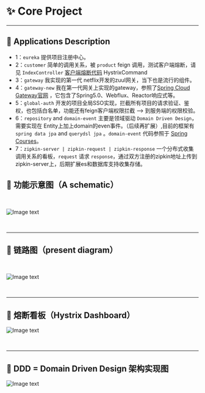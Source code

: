 # :sparkles: Core Project 

***
## :palm_tree: Applications Description </br>
+ 1：`eureka` 提供项目注册中心。
+ 2：`customer` 简单的调用关系，被 `product` feign 调用，测试客户端熔断，请见 `IndexController` [客户端熔断代码](https://github.com/yugenhai108/framework-applications/blob/master/product/src/main/java/org/yugh/product/controller/IndexController.java)  HystrixCommand 
+ 3：`gateway` 我实现的第一代 netflix开发的zuul网关，当下也是流行的组件。
+ 4：`gateway-new` 我在第一代网关上实现的gateway，参照了[Spring Cloud Gateway官网](https://cloud.spring.io/spring-cloud-gateway/reference/html/) ，它包含了Spring5.0、Webflux、Reactor响应式等。
+ 5：`global-auth` 开发的项目全局SSO实现，拦截所有项目的请求验证、鉴权，也包括白名单，功能还有feign客户端权限拦截 ——> 到服务端的权限校验。
+ 6：`repository` and `domain-event` 主要是领域驱动 `Domain Driven Design`，需要实现在 Entity上加上domain的even事件。（后续再扩展）,目前的框架有 `spring data jpa` and `querydsl jpa` 。`domain-event` 代码参照于 [Spring Courses](https://github.com/eugenp/tutorials)。
+ 7：`zipkin-server | zipkin-request | zipkin-response` 一个分布式收集调用关系的看板，`request` 请求 `response`，通过双方注册的zipkin地址上传到zipkin-server上，后期扩展es和数据库支持收集存储。

## :evergreen_tree: 功能示意图（A schematic）
</br>

![Image text](https://github.com/yugenhai108/framework-applications/blob/master/gateway-auth.png)

</br>

***

## :deciduous_tree: 链路图（present diagram）
</br>

![Image text](https://github.com/yugenhai108/framework-applications/blob/master/zipkin-detail.png)

</br>

***

## :chestnut: 熔断看板（Hystrix Dashboard） </br> 

![Image text](https://github.com/yugenhai108/framework-applications/blob/master/dashboard.png)

</br>

***
## :ear_of_rice: DDD = Domain Driven Design 架构实现图</br>

![Image text](https://github.com/yugenhai108/framework-applications/blob/master/ddd-project.jpg)

 
